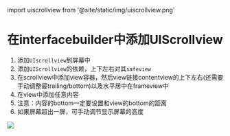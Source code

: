 import uiscrollview from '@site/static/img/uiscrollview.png'

# 在interfacebuilder中添加UIScrollview

1. 添加`UIscrollview`到屏幕中
2. 添加`UIScrollview`的依赖，上下左右对其`safeview`
3. 在scrollview中添加view容器，然后view链接contentview的上下左右(还需要手动调整最trailing/bottom)以及水平居中在frameview中
4. 在view中添加任意内容
5. 注意：内容的bottom一定要设置和view的bottom的距离
6. 如果屏幕超出一屏，可手动调节显示屏幕的高度

<img src={uiscrollview} width={500} />